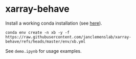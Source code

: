 # xarray-behave

Install a working conda installation (see [here](https://docs.conda.io/en/latest/miniconda.html)).

```shell
conda env create -n xb -y -f https://raw.githubusercontent.com/janclemenslab/xarray-behave/refs/heads/master/env/xb.yml
```

See `demo.ipynb` for usage examples.
